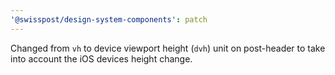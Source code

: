 ```yaml
---
'@swisspost/design-system-components': patch
---
```


Changed from `vh` to device viewport height (`dvh`) unit on post-header to take into account the iOS devices height change.
